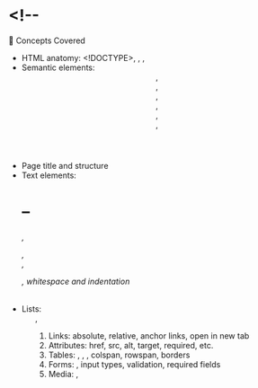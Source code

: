 <!-- =====================================================================================
💼 HTML Final #1:
Client brief: “My Personal Webspace”
===================================================================================== -->

<!--
🧠 Project Overview
You’ve been contracted as a Junior Front-End Developer to build a personal website based on precise client specifications.

✅ Focus: Semantic HTML, technical accuracy.
❌ Not a design or content-writing task — all content is provided.

Your mission: Implement the HTML perfectly, using everything you’ve learned.
======================================================================================

-->

# <!--

🧩 Concepts Covered

- HTML anatomy: <!DOCTYPE>, <html>, <head>, <body>
- Semantic elements: <header>, <nav>, <main>, <footer>, <article>, <section>, <aside>
- Page title and structure
- Text elements: <h1>–<h6>, <p>, <br>, <div>, whitespace and indentation
- Lists: <ul>, <ol>
- Links: absolute, relative, anchor links, open in new tab
- Attributes: href, src, alt, target, required, etc.
- Tables: <thead>, <tbody>, <tfoot>, colspan, rowspan, borders
- Forms: <label>, input types, validation, required fields
- Media: <img>, <audio>, <video>, <figure>, <figcaption>, <iframe>
- CSS basics: inline or internal styling
- # Comment syntax

-->

# <!--

📁 Required Folder Structure

my-personal-webspace/
├── index.html
├── portfolio.html
├── contact.html
└── assets/
├── images/
├── media/
└── css/
======================================================================================
-->

# <!--

📝 Page 1 — index.html (Homepage)

Tasks:

- Proper HTML structure (<!DOCTYPE html>, <html lang="en">, etc.)
- <head>:
  - <meta charset="UTF-8">
  - <title>My Personal Webspace</title>
- <header>:
  - <h1>Jane Coder</h1>
  - <p>Front-End Developer in Training</p>
  - <nav> with 3 links:
    - Home → index.html
    - Portfolio → portfolio.html
    - Contact → contact.html
- <main>:
  - <section id="about-me">
    - <h2>About Me</h2>
    - Paragraph about learning HTML/CSS
    - <img> with src="assets/images/profile.jpg" and proper alt text
    - <div> containing:
      - <ol>: Learning goals
      - <br>
      - <ul>: Favorite tools
    - <aside>: Fun fact
    - <figure>:
      - <img> + <figcaption>: Screenshot of my first webpage
    - <video controls>:
      - source: assets/media/intro.mp4
- <footer>:
  - <p>© 2025 Jane Coder. All rights reserved.</p>
  - Internal anchor link to bottom (<a href="#bottom">Go to bottom</a>)
  - External link: MDN Web Docs (target="_blank")
  - <div id="bottom"></div>
- # Add an HTML comment at the bottom.
  -->

# <!--

📝 Page 2 — portfolio.html (Projects)

Tasks:

- Reuse the same <header> and <nav>.
- <main>:
  - <h2>My Projects</h2>
  - <table border="1">:
    - <thead>: Column titles (Project Name, Description, Tools, Status)
    - <tbody>:
      - At least 3 project rows (create fake data)
      - 1 row using colspan
      - 1 row using rowspan
    - <tfoot>: Summary row
  - Two <figure> elements:
    - Weather app image + caption
    - Portfolio preview image + caption
  - Embed a video:
    - Use either an <iframe> (YouTube) or <video> (local file)
  - <aside>: Tip about organized code
- # Add an HTML comment at the bottom.
  -->

# <!--

📝 Page 3 — contact.html (Contact Form)

Tasks:

- <form> inside <main>, wrapped in <article>.
- Proper <label for=""> and matching id attributes.
- Required fields:
  - Full Name (text, required, minlength=3)
  - Email Address (email, required)
  - Password (password, required, pattern=".{6,}")
  - Age (number, min=13, max=120)
  - Satisfaction (range, 0–10)
  - Message (<textarea>, maxlength=500)
  - Reason for Contact (<select>)
  - How did you find me? (<datalist>)
  - Preferred Contact Method (radio buttons: Email, Phone)
  - Subscribe to (checkboxes: News, Events)
- Submit button with value: "Send Message"
- # Add an HTML comment at the bottom.
  -->

# <!--

🧪 Final Touches

- Validate your HTML via https://validator.w3.org
- Check your indentation, whitespace, and structure
- Make sure every file looks polished; ask AI for Feedback.
-->
<!--
✅ Submission Instructions
- Folder name: html-final-1-my-personal-webspace
- Upload to GitHub
- # Deadline: 18.04.2025
  -->
